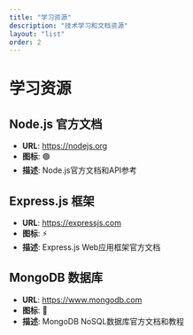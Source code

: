 ```yaml
---
title: "学习资源"
description: "技术学习和文档资源"
layout: "list"
order: 2
---
```


# 学习资源

## Node.js 官方文档
- **URL**: https://nodejs.org
- **图标**: 🟢
- **描述**: Node.js官方文档和API参考

## Express.js 框架
- **URL**: https://expressjs.com
- **图标**: ⚡
- **描述**: Express.js Web应用框架官方文档

## MongoDB 数据库
- **URL**: https://www.mongodb.com
- **图标**: 🍃
- **描述**: MongoDB NoSQL数据库官方文档和教程

